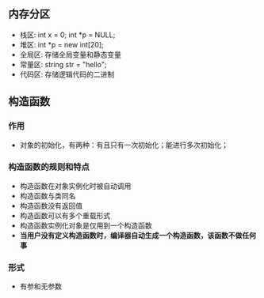 ## 内存分区
- 栈区: int x = 0; int *p = NULL;
- 堆区: int *p = new int[20];
- 全局区: 存储全局变量和静态变量
- 常量区: string str = "hello";
- 代码区: 存储逻辑代码的二进制

## 构造函数
### 作用
- 对象的初始化，有两种：有且只有一次初始化；能进行多次初始化；
### 构造函数的规则和特点
- 构造函数在对象实例化时被自动调用
- 构造函数与类同名
- 构造函数没有返回值
- 构造函数可以有多个重载形式
- 构造函数实例化对象是仅用到一个构造函数
- **当用户没有定义构造函数时，编译器自动生成一个构造函数，该函数不做任何事**
### 形式
- 有参和无参数
